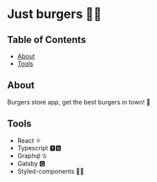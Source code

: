 # Just burgers 🍔🥤

## Table of Contents

- [About](#about)
- [Tools](#tools)

## About <a name = "about"></a>

Burgers store app, get the best burgers in town! 🍔

## Tools <a name = "tools"></a>

- React ⚛️
- Typescript 🆃🆂
- Graphql 𝒢
- Gatsby 🅶
- Styled-components 💅🏼
